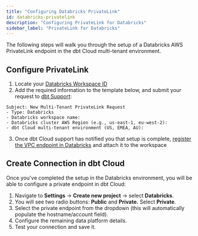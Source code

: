 ```yaml
---
title: "Configuring Databricks PrivateLink"
id: databricks-privatelink
description: "Configuring PrivateLink for Databricks"
sidebar_label: "PrivateLink for Databricks"
---
```


The following steps will walk you through the setup of a Databricks AWS PrivateLink endpoint in the dbt Cloud multi-tenant environment.

## Configure PrivateLink

1. Locate your [Databricks Workspace ID](https://kb.databricks.com/en_US/administration/find-your-workspace-id#:~:text=When%20viewing%20a%20Databricks%20workspace,make%20up%20the%20workspace%20ID)
2. Add the required information to the template below, and submit your request to [dbt Support](https://docs.getdbt.com/guides/legacy/getting-help#dbt-cloud-support): 
```
Subject: New Multi-Tenant PrivateLink Request
- Type: Databricks
- Databricks workspace name:
- Databricks cluster AWS Region (e.g., us-east-1, eu-west-2):
- dbt Cloud multi-tenant environment (US, EMEA, AU):
```
3. Once dbt Cloud support has notified you that setup is complete, [register the VPC endpoint in Databricks](https://docs.databricks.com/administration-guide/cloud-configurations/aws/privatelink.html#step-3-register-privatelink-objects-and-attach-them-to-a-workspace) and attach it to the workspace

## Create Connection in dbt Cloud

Once you've completed the setup in the Databricks environment, you will be able to configure a private endpoint in dbt Cloud:

1. Navigate to **Settings** → **Create new project** → select **Databricks**. 
2. You will see two radio buttons: **Public** and **Private.** Select **Private**. 
3. Select the private endpoint from the dropdown (this will automatically populate the hostname/account field).
4. Configure the remaining data platform details.
5. Test your connection and save it.
